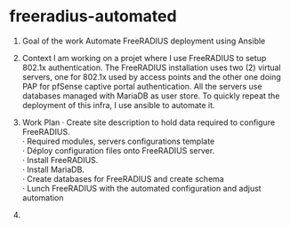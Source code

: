 # freeradius-automated

1. Goal of the work
Automate FreeRADIUS deployment using Ansible

2. Context
I am working on a projet where I use FreeRADIUS to setup 802.1x authentication.
The FreeRADIUS installation uses two (2) virtual servers, one for 802.1x used by access points and the other one doing PAP for pfSense captive portal authentication.
All the servers use databases managed with MariaDB as user store.
To quickly repeat the deployment of this infra, I use ansible to automate it.

3. Work Plan
 · Create site description to hold data required to configure FreeRADIUS.  
 · Required modules, servers configurations template  
 · Déploy configuration files onto FreeRADIUS server.  
 · Install FreeRADIUS.  
 · Install MariaDB.  
 · Create databases for FreeRADIUS and create schema    
 · Lunch FreeRADIUS with the automated configuration and adjust automation  
 
4.

